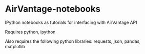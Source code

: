 AirVantage-notebooks
====================

IPython notebooks as tutorials for interfacing with AirVantage API

Requires python, ipython

Also requires the following python libraries: requests, json, pandas, matplotlib